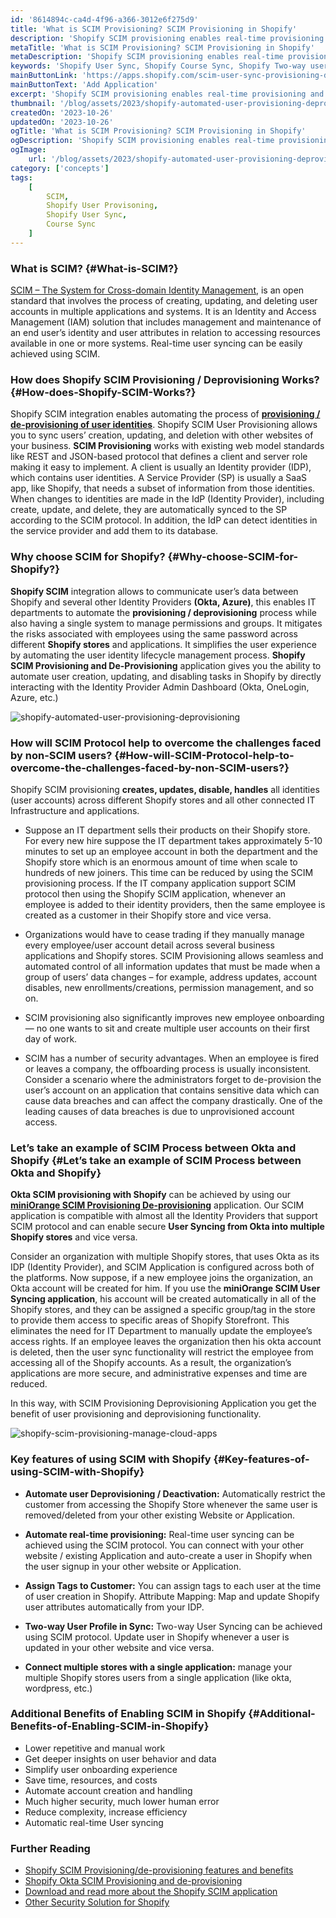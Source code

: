 ```yaml
---
id: '8614894c-ca4d-4f96-a366-3012e6f275d9'
title: 'What is SCIM Provisioning? SCIM Provisioning in Shopify'
description: 'Shopify SCIM provisioning enables real-time provisioning and deprovisioning of users and automates user syncing between your application and Shopify.'
metaTitle: 'What is SCIM Provisioning? SCIM Provisioning in Shopify'
metaDescription: 'Shopify SCIM provisioning enables real-time provisioning and deprovisioning of users and automates user syncing between your application and Shopify.'
keywords: 'Shopify User Sync, Shopify Course Sync, Shopify Two-way user sync, Sync SCIM Provisioning'
mainButtonLink: 'https://apps.shopify.com/scim-user-sync-provisioning-deprovisioning'
mainButtonText: 'Add Application'
excerpt: 'Shopify SCIM provisioning enables real-time provisioning and deprovisioning of users and automates user syncing between your application and Shopify.'
thumbnail: '/blog/assets/2023/shopify-automated-user-provisioning-deprovisioning.webp'
createdOn: '2023-10-26'
updatedOn: '2023-10-26'
ogTitle: 'What is SCIM Provisioning? SCIM Provisioning in Shopify'
ogDescription: 'Shopify SCIM provisioning enables real-time provisioning and deprovisioning of users and automates user syncing between your application and Shopify.'
ogImage:
    url: '/blog/assets/2023/shopify-automated-user-provisioning-deprovisioning.webp'
category: ['concepts']
tags:
    [
		SCIM,
		Shopify User Provisoning,
		Shopify User Sync,
		Course Sync
    ]
---
```


### What is SCIM? {#What-is-SCIM?}

[SCIM – The System for Cross-domain Identity Management](https://plugins.miniorange.com/shopify-scim-user-provisioning), is an open standard that involves the process of creating, updating, and deleting user accounts in multiple applications and systems. It is an Identity and Access Management (IAM) solution that includes management and maintenance of an end user’s identity and user attributes in relation to accessing resources available in one or more systems. Real-time user syncing can be easily achieved using SCIM.

### How does Shopify SCIM Provisioning / Deprovisioning Works? {#How-does-Shopify-SCIM-Works?}

Shopify SCIM integration enables automating the process of [**provisioning / de-provisioning of user identities**](https://www.miniorange.com/products/user-provisioning). Shopify SCIM User Provisioning allows you to sync users’ creation, updating, and deletion with other websites of your business. **SCIM Provisioning** works with existing web model standards like REST and JSON-based protocol that defines a client and server role making it easy to implement. A client is usually an Identity provider (IDP), which contains user identities. A Service Provider (SP) is usually a SaaS app, like Shopify, that needs a subset of information from those identities. When changes to identities are made in the IdP (Identity Provider), including create, update, and delete, they are automatically synced to the SP according to the SCIM protocol. In addition, the IdP can detect identities in the service provider and add them to its database.

### Why choose SCIM for Shopify? {#Why-choose-SCIM-for-Shopify?}

**Shopify SCIM** integration allows to communicate user’s data between Shopify and several other Identity Providers **(Okta, Azure)**, this enables IT departments to automate the **provisioning / deprovisioning** process while also having a single system to manage permissions and groups. It mitigates the risks associated with employees using the same password across different **Shopify stores** and applications. It simplifies the user experience by automating the user identity lifecycle management process. **Shopify SCIM Provisioning and De-Provisioning** application gives you the ability to automate user creation, updating, and disabling tasks in Shopify by directly interacting with the Identity Provider Admin Dashboard (Okta, OneLogin, Azure, etc.)

![shopify-automated-user-provisioning-deprovisioning](/blog/assets/2023/shopify-automated-user-provisioning-deprovisioning.webp)

### How will SCIM Protocol help to overcome the challenges faced by non-SCIM users? {#How-will-SCIM-Protocol-help-to-overcome-the-challenges-faced-by-non-SCIM-users?}

Shopify SCIM provisioning **creates, updates, disable, handles** all identities (user accounts) across different Shopify stores and all other connected IT Infrastructure and applications.

- Suppose an IT department sells their products on their Shopify store. For every new hire suppose the IT department takes approximately 5-10 minutes to set up an employee account in both the department and the Shopify store which is an enormous amount of time when scale to hundreds of new joiners. This time can be reduced by using the SCIM provisioning process. If the IT company application support SCIM protocol then using the Shopify SCIM application, whenever an employee is added to their identity providers, then the same employee is created as a customer in their Shopify store and vice versa.

- Organizations would have to cease trading if they manually manage every employee/user account detail across several business applications and Shopify stores. SCIM Provisioning allows seamless and automated control of all information updates that must be made when a group of users’ data changes – for example, address updates, account disables, new enrollments/creations, permission management, and so on.

- SCIM provisioning also significantly improves new employee onboarding — no one wants to sit and create multiple user accounts on their first day of work.

- SCIM has a number of security advantages. When an employee is fired or leaves a company, the offboarding process is usually inconsistent. Consider a scenario where the administrators forget to de-provision the user’s account on an application that contains sensitive data which can cause data breaches and can affect the company drastically. One of the leading causes of data breaches is due to unprovisioned account access.

### Let’s take an example of SCIM Process between Okta and Shopify {#Let’s take an example of SCIM Process between Okta and Shopify}

**Okta SCIM provisioning with Shopify** can be achieved by using our [**miniOrange SCIM Provisioning De-provisioning**](https://www.miniorange.com/products/user-provisioning) application. Our SCIM application is compatible with almost all the Identity Providers that support SCIM protocol and can enable secure **User Syncing from Okta into multiple Shopify stores** and vice versa.

Consider an organization with multiple Shopify stores, that uses Okta as its IDP (Identity Provider), and SCIM Application is configured across both of the platforms. Now suppose, if a new employee joins the organization, an Okta account will be created for him. If you use the **miniOrange SCIM User Syncing application**, his account will be created automatically in all of the Shopify stores, and they can be assigned a specific group/tag in the store to provide them access to specific areas of Shopify Storefront. This eliminates the need for IT Department to manually update the employee’s access rights. If an employee leaves the organization then his okta account is deleted, then the user sync functionality will restrict the employee from accessing all of the Shopify accounts. As a result, the organization’s applications are more secure, and administrative expenses and time are reduced.

In this way, with SCIM Provisioning Deprovisioning Application you get the benefit of user provisioning and deprovisioning functionality.

![shopify-scim-provisioning-manage-cloud-apps](/blog/assets/2023/shopify-scim-provisioning-manage-cloud-apps.webp)

### Key features of using SCIM with Shopify {#Key-features-of-using-SCIM-with-Shopify}

- **Automate user Deprovisioning / Deactivation:** Automatically restrict the customer from accessing the Shopify Store whenever the same user is removed/deleted from your other existing Website or Application.

- **Automate real-time provisioning:** Real-time user syncing can be achieved using the SCIM protocol. You can connect with your other website / existing Application and auto-create a user in Shopify when the user signup in your other website or Application.

- **Assign Tags to Customer:** You can assign tags to each user at the time of user creation in Shopify.
  Attribute Mapping: Map and update Shopify user attributes automatically from your IDP.

- **Two-way User Profile in Sync:** Two-way User Syncing can be achieved using SCIM protocol. Update user in Shopify whenever a user is updated in your other website and vice versa.

- **Connect multiple stores with a single application:** manage your multiple Shopify stores users from a single application (like okta, wordpress, etc.)

### Additional Benefits of Enabling SCIM in Shopify {#Additional-Benefits-of-Enabling-SCIM-in-Shopify}

- Lower repetitive and manual work
- Get deeper insights on user behavior and data
- Simplify user onboarding experience
- Save time, resources, and costs
- Automate account creation and handling
- Much higher security, much lower human error
- Reduce complexity, increase efficiency
- Automatic real-time User syncing

### Further Reading

- [Shopify SCIM Provisioning/de-provisioning features and benefits](https://plugins.miniorange.com/shopify-scim-user-provisioning)
- [Shopify Okta SCIM Provisioning and de-provisioning](https://plugins.miniorange.com/shopify-okta-scim-provisioning-guide)
- [Download and read more about the Shopify SCIM application](https://apps.shopify.com/scim-user-sync-provisioning-deprovisioning)
- [Other Security Solution for Shopify](https://plugins.miniorange.com/shopify)
